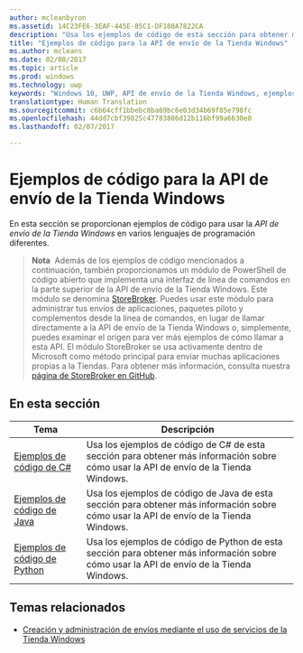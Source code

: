 ```yaml
---
author: mcleanbyron
ms.assetid: 14C23FE6-3EAF-445E-85C1-DF188A7822CA
description: "Usa los ejemplos de código de esta sección para obtener más información sobre cómo usar la API de envío de la Tienda Windows."
title: "Ejemplos de código para la API de envío de la Tienda Windows"
ms.author: mcleans
ms.date: 02/08/2017
ms.topic: article
ms.prod: windows
ms.technology: uwp
keywords: "Windows 10, UWP, API de envío de la Tienda Windows, ejemplos de código"
translationtype: Human Translation
ms.sourcegitcommit: c6b64cff1bbebc8ba69bc6e03d34b69f85e798fc
ms.openlocfilehash: 44dd7cbf39825c47783886d12b116bf99a6630e8
ms.lasthandoff: 02/07/2017

---
```


# <a name="code-examples-for-the-windows-store-submission-api"></a>Ejemplos de código para la API de envío de la Tienda Windows

En esta sección se proporcionan ejemplos de código para usar la *API de envío de la Tienda Windows* en varios lenguajes de programación diferentes.

>**Nota**&nbsp;&nbsp;Además de los ejemplos de código mencionados a continuación, también proporcionamos un módulo de PowerShell de código abierto que implementa una interfaz de línea de comandos en la parte superior de la API de envío de la Tienda Windows. Este módulo se denomina [StoreBroker](https://aka.ms/storebroker). Puedes usar este módulo para administrar tus envíos de aplicaciones, paquetes piloto y complementos desde la línea de comandos, en lugar de llamar directamente a la API de envío de la Tienda Windows o, simplemente, puedes examinar el origen para ver más ejemplos de cómo llamar a esta API. El módulo StoreBroker se usa activamente dentro de Microsoft como método principal para enviar muchas aplicaciones propias a la Tiendas. Para obtener más información, consulta nuestra [página de StoreBroker en GitHub](https://aka.ms/storebroker).

## <a name="in-this-section"></a>En esta sección

| Tema                                                                                                       | Descripción                 |
|-------------------------------------------------------------------------------------------------------------|-----------------------------|
| [Ejemplos de código de C#](csharp-code-examples-for-the-windows-store-submission-api.md) | Usa los ejemplos de código de C# de esta sección para obtener más información sobre cómo usar la API de envío de la Tienda Windows. |
| [Ejemplos de código de Java](java-code-examples-for-the-windows-store-submission-api.md) | Usa los ejemplos de código de Java de esta sección para obtener más información sobre cómo usar la API de envío de la Tienda Windows. |
| [Ejemplos de código de Python](python-code-examples-for-the-windows-store-submission-api.md)  | Usa los ejemplos de código de Python de esta sección para obtener más información sobre cómo usar la API de envío de la Tienda Windows.  |

## <a name="related-topics"></a>Temas relacionados

* [Creación y administración de envíos mediante el uso de servicios de la Tienda Windows](create-and-manage-submissions-using-windows-store-services.md)

